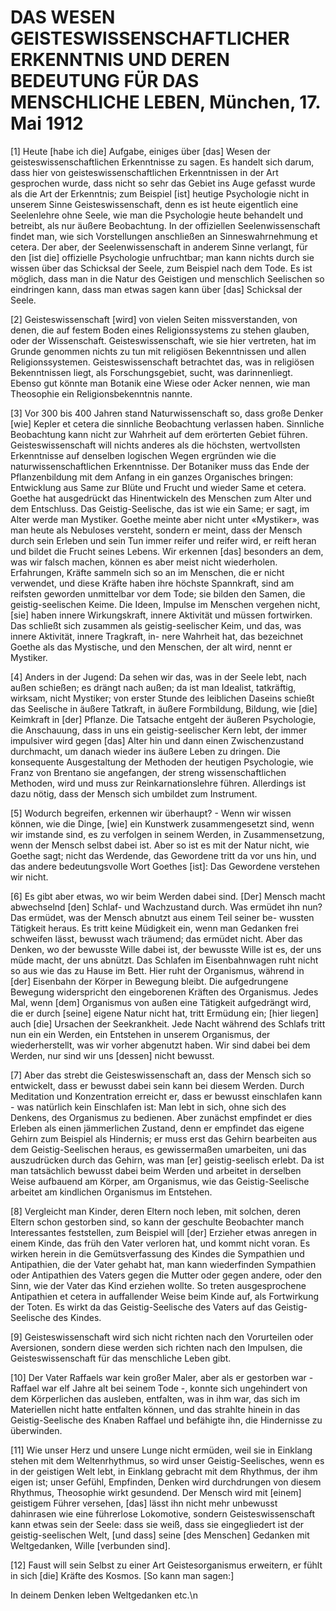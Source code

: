 # DAS WESEN GEISTESWISSENSCHAFTLICHER ERKENNTNIS UND DEREN BEDEUTUNG FÜR DAS MENSCHLICHE LEBEN, München, 17. Mai 1912

[1] Heute [habe ich die] Aufgabe, einiges über [das] Wesen der geisteswissenschaftlichen Erkenntnisse zu sagen. Es handelt sich darum, dass hier von geisteswissenschaftlichen Erkenntnissen in der Art gesprochen wurde, dass nicht so sehr das Gebiet ins Auge gefasst wurde als die Art der Erkenntnis; zum Beispiel [ist] heutige Psychologie nicht in unserem Sinne Geisteswissenschaft, denn es ist heute eigentlich eine Seelenlehre ohne Seele, wie man die Psychologie heute behandelt und betreibt, als nur äußere Beobachtung. In der offiziellen Seelenwissenschaft findet man, wie sich Vorstellungen anschließen an Sinneswahrnehmung et cetera. Der aber, der Seelenwissenschaft in anderem Sinne verlangt, für den [ist die] offizielle Psychologie unfruchtbar; man kann nichts durch sie wissen über das Schicksal der Seele, zum Beispiel nach dem Tode. Es ist möglich, dass man in die Natur des Geistigen und menschlich Seelischen so eindringen kann, dass man etwas sagen kann über [das] Schicksal der Seele.

[2] Geisteswissenschaft [wird] von vielen Seiten missverstanden, von denen, die auf festem Boden eines Religionssystems zu stehen glauben, oder der Wissenschaft. Geisteswissenschaft, wie sie hier vertreten, hat im Grunde genommen nichts zu tun mit religiösen Bekenntnissen und allen Religionssystemen. Geisteswissenschaft betrachtet das, was in religiösen Bekenntnissen liegt, als Forschungsgebiet, sucht, was darinnenliegt. Ebenso gut könnte man Botanik eine Wiese oder Acker nennen, wie man Theosophie ein Religionsbekenntnis nannte.

[3] Vor 300 bis 400 Jahren stand Naturwissenschaft so, dass große Denker [wie] Kepler et cetera die sinnliche Beobachtung verlassen haben. Sinnliche Beobachtung kann nicht zur Wahrheit auf dem erörterten Gebiet führen. Geisteswissenschaft will nichts anderes als die höchsten, wertvollsten Erkenntnisse auf denselben logischen Wegen ergründen wie die naturwissenschaftlichen Erkenntnisse. Der Botaniker muss das Ende der Pflanzenbildung mit dem Anfang in ein ganzes Organisches bringen: Entwicklung aus Same zur Blüte und Frucht und wieder Same et cetera. Goethe hat ausgedrückt das Hinentwickeln des Menschen zum Alter und dem Entschluss. Das Geistig-Seelische, das ist wie ein Same; er sagt, im Alter werde man Mystiker. Goethe meinte aber nicht unter «Mystiker», was man heute als Nebuloses versteht, sondern er meint, dass der Mensch durch sein Erleben und sein Tun immer reifer und reifer wird, er reift heran und bildet die Frucht seines Lebens. Wir erkennen [das] besonders an dem, was wir falsch machen, können es aber meist nicht wiederholen. Erfahrungen, Kräfte sammeln sich so an im Menschen, die er nicht verwendet, und diese Kräfte haben ihre höchste Spannkraft, sind am reifsten geworden unmittelbar vor dem Tode; sie bilden den Samen, die geistig-seelischen Keime. Die Ideen, Impulse im Menschen vergehen nicht, [sie] haben innere Wirkungskraft, innere Aktivität und müssen fortwirken. Das schließt sich zusammen als geistig-seelischer Keim, und das, was innere Aktivität, innere Tragkraft, in- nere Wahrheit hat, das bezeichnet Goethe als das Mystische, und den Menschen, der alt wird, nennt er Mystiker.

[4] Anders in der Jugend: Da sehen wir das, was in der Seele lebt, nach außen schießen; es drängt nach außen; da ist man Idealist, tatkräftig, wirksam, nicht Mystiker; von erster Stunde des leiblichen Daseins schießt das Seelische in äußere Tatkraft, in äußere Formbildung, Bildung, wie [die] Keimkraft in [der] Pflanze. Die Tatsache entgeht der äußeren Psychologie, die Anschauung, dass in uns ein geistig-seelischer Kern lebt, der immer impulsiver wird gegen [das] Alter hin und dann einen Zwischenzustand durchmacht, um danach wieder ins äußere Leben zu dringen. Die konsequente Ausgestaltung der Methoden der heutigen Psychologie, wie Franz von Brentano sie angefangen, der streng wissenschaftlichen Methoden, wird und muss zur Reinkarnationslehre führen. Allerdings ist dazu nötig, dass der Mensch sich umbildet zum Instrument.

[5] Wodurch begreifen, erkennen wir überhaupt? - Wenn wir wissen können, wie die Dinge, [wie] ein Kunstwerk zusammengesetzt sind, wenn wir imstande sind, es zu verfolgen in seinem Werden, in Zusammensetzung, wenn der Mensch selbst dabei ist. Aber so ist es mit der Natur nicht, wie Goethe sagt; nicht das Werdende, das Gewordene tritt da vor uns hin, und das andere bedeutungsvolle Wort Goethes [ist]: Das Gewordene verstehen wir nicht.

[6] Es gibt aber etwas, wo wir beim Werden dabei sind. [Der] Mensch macht abwechselnd [den] Schlaf- und Wachzustand durch. Was ermüdet ihn nun? Das ermüdet, was der Mensch abnutzt aus einem Teil seiner be- wussten Tätigkeit heraus. Es tritt keine Müdigkeit ein, wenn man Gedanken frei schweifen lässt, bewusst wach träumend; das ermüdet nicht. Aber das Denken, wo der bewusste Wille dabei ist, der bewusste Wille ist es, der uns müde macht, der uns abnützt. Das Schlafen im Eisenbahnwagen ruht nicht so aus wie das zu Hause im Bett. Hier ruht der Organismus, während in [der] Eisenbahn der Körper in Bewegung bleibt. Die aufgedrungene Bewegung widerspricht den eingeborenen Kräften des Organismus. Jedes Mal, wenn [dem] Organismus von außen eine Tätigkeit aufgedrängt wird, die er durch [seine] eigene Natur nicht hat, tritt Ermüdung ein; [hier liegen] auch [die] Ursachen der Seekrankheit. Jede Nacht während des Schlafs tritt nun ein ein Werden, ein Entstehen in unserem Organismus, der wiederherstellt, was wir vorher abgenutzt haben. Wir sind dabei bei dem Werden, nur sind wir uns [dessen] nicht bewusst.

[7] Aber das strebt die Geisteswissenschaft an, dass der Mensch sich so entwickelt, dass er bewusst dabei sein kann bei diesem Werden. Durch Meditation und Konzentration erreicht er, dass er bewusst einschlafen kann - was natürlich kein Einschlafen ist: Man lebt in sich, ohne sich des Denkens, des Organismus zu bedienen. Aber zunächst empfindet er dies Erleben als einen jämmerlichen Zustand, denn er empfindet das eigene Gehirn zum Beispiel als Hindernis; er muss erst das Gehirn bearbeiten aus dem Geistig-Seelischen heraus, es gewissermaßen umarbeiten, uni das auszudrücken durch das Gehirn, was man [er] geistig-seelisch erlebt. Da ist man tatsächlich bewusst dabei beim Werden und arbeitet in derselben Weise aufbauend am Körper, am Organismus, wie das Geistig-Seelische arbeitet am kindlichen Organismus im Entstehen.

[8] Vergleicht man Kinder, deren Eltern noch leben, mit solchen, deren Eltern schon gestorben sind, so kann der geschulte Beobachter manch Interessantes feststellen, zum Beispiel will [der] Erzieher etwas anregen in einem Kinde, das früh den Vater verloren hat, und kommt nicht voran. Es wirken herein in die Gemütsverfassung des Kindes die Sympathien und Antipathien, die der Vater gehabt hat, man kann wiederfinden Sympathien oder Antipathien des Vaters gegen die Mutter oder gegen andere, oder den Sinn, wie der Vater das Kind erziehen wollte. So treten ausgesprochene Antipathien et cetera in auffallender Weise beim Kinde auf, als Fortwirkung der Toten. Es wirkt da das Geistig-Seelische des Vaters auf das Geistig-Seelische des Kindes.

[9] Geisteswissenschaft wird sich nicht richten nach den Vorurteilen oder Aversionen, sondern diese werden sich richten nach den Impulsen, die Geisteswissenschaft für das menschliche Leben gibt.

[10] Der Vater Raffaels war kein großer Maler, aber als er gestorben war - Raffael war elf Jahre alt bei seinem Tode -, konnte sich ungehindert von dem Körperlichen das ausleben, entfalten, was in ihm war, das sich im Materiellen nicht hatte entfalten können, und das strahlte hinein in das Geistig-Seelische des Knaben Raffael und befähigte ihn, die Hindernisse zu überwinden.

[11] Wie unser Herz und unsere Lunge nicht ermüden, weil sie in Einklang stehen mit dem Weltenrhythmus, so wird unser Geistig-Seelisches, wenn es in der geistigen Welt lebt, in Einklang gebracht mit dem Rhythmus, der ihm eigen ist; unser Gefühl, Empfinden, Denken wird durchdrungen von diesem Rhythmus, Theosophie wirkt gesundend. Der Mensch wird mit [einem] geistigem Führer versehen, [das] lässt ihn nicht mehr unbewusst dahinrasen wie eine führerlose Lokomotive, sondern Geisteswissenschaft kann etwas sein der Seele: dass sie weiß, dass sie eingegliedert ist der geistig-seelischen Welt, [und dass] seine [des Menschen] Gedanken mit Weltgedanken, Wille [verbunden sind].

[12] Faust will sein Selbst zu einer Art Geistesorganismus erweitern, er fühlt in sich [die] Kräfte des Kosmos. [So kann man sagen:]

In deinem Denken leben Weltgedanken etc.\n
